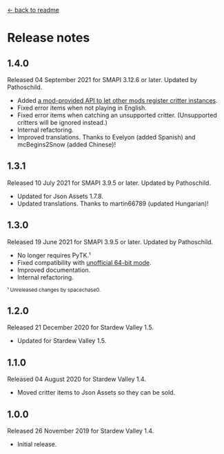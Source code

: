 ﻿﻿[← back to readme](README.md)

# Release notes
## 1.4.0
Released 04 September 2021 for SMAPI 3.12.6 or later. Updated by Pathoschild.

* Added [a mod-provided API to let other mods register critter instances](README.md#for-mod-authors).
* Fixed error items when not playing in English.
* Fixed error items when catching an unsupported critter. (Unsupported critters will be ignored instead.)
* Internal refactoring.
* Improved translations. Thanks to Evelyon (added Spanish) and mcBegins2Snow (added Chinese)!

## 1.3.1
Released 10 July 2021 for SMAPI 3.9.5 or later. Updated by Pathoschild.

* Updated for Json Assets 1.7.8.
* Updated translations. Thanks to martin66789 (updated Hungarian)!

## 1.3.0
Released 19 June 2021 for SMAPI 3.9.5 or later. Updated by Pathoschild.

* No longer requires PyTK.¹
* Fixed compatibility with [unofficial 64-bit mode](https://stardewvalleywiki.com/Modding:Migrate_to_64-bit_on_Windows).
* Improved documentation.
* Internal refactoring.

<sup>¹ Unreleased changes by spacechase0.</sup>

## 1.2.0
Released 21 December 2020 for Stardew Valley 1.5.

* Updated for Stardew Valley 1.5.

## 1.1.0
Released 04 August 2020 for Stardew Valley 1.4.

* Moved critter items to Json Assets so they can be sold.

## 1.0.0
Released 26 November 2019 for Stardew Valley 1.4.

* Initial release.
